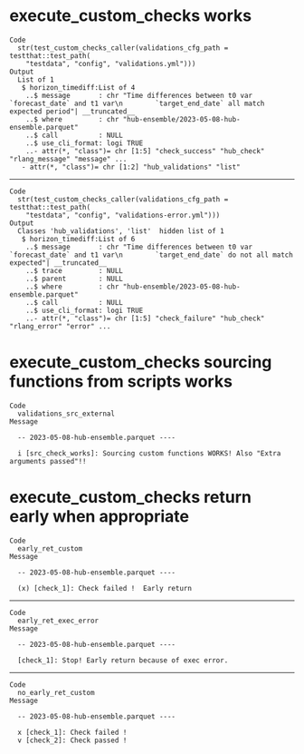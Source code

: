 # execute_custom_checks works

    Code
      str(test_custom_checks_caller(validations_cfg_path = testthat::test_path(
        "testdata", "config", "validations.yml")))
    Output
      List of 1
       $ horizon_timediff:List of 4
        ..$ message       : chr "Time differences between t0 var `forecast_date` and t1 var\n        `target_end_date` all match expected period"| __truncated__
        ..$ where         : chr "hub-ensemble/2023-05-08-hub-ensemble.parquet"
        ..$ call          : NULL
        ..$ use_cli_format: logi TRUE
        ..- attr(*, "class")= chr [1:5] "check_success" "hub_check" "rlang_message" "message" ...
       - attr(*, "class")= chr [1:2] "hub_validations" "list"

---

    Code
      str(test_custom_checks_caller(validations_cfg_path = testthat::test_path(
        "testdata", "config", "validations-error.yml")))
    Output
      Classes 'hub_validations', 'list'  hidden list of 1
       $ horizon_timediff:List of 6
        ..$ message       : chr "Time differences between t0 var `forecast_date` and t1 var\n        `target_end_date` do not all match expected"| __truncated__
        ..$ trace         : NULL
        ..$ parent        : NULL
        ..$ where         : chr "hub-ensemble/2023-05-08-hub-ensemble.parquet"
        ..$ call          : NULL
        ..$ use_cli_format: logi TRUE
        ..- attr(*, "class")= chr [1:5] "check_failure" "hub_check" "rlang_error" "error" ...

# execute_custom_checks sourcing functions from scripts works

    Code
      validations_src_external
    Message
      
      -- 2023-05-08-hub-ensemble.parquet ----
      
      i [src_check_works]: Sourcing custom functions WORKS! Also "Extra arguments passed"!!

# execute_custom_checks return early when appropriate

    Code
      early_ret_custom
    Message
      
      -- 2023-05-08-hub-ensemble.parquet ----
      
      (x) [check_1]: Check failed !  Early return

---

    Code
      early_ret_exec_error
    Message
      
      -- 2023-05-08-hub-ensemble.parquet ----
      
      [check_1]: Stop! Early return because of exec error.

---

    Code
      no_early_ret_custom
    Message
      
      -- 2023-05-08-hub-ensemble.parquet ----
      
      x [check_1]: Check failed !
      v [check_2]: Check passed !

